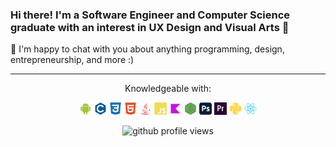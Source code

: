### Hi there! I'm a Software Engineer and Computer Science graduate with an interest in UX Design and Visual Arts :brain:

💬 I'm happy to chat with you about anything programming, design, entrepreneurship, and more :)
<hr>

<p align="center">Knowledgeable with:</p>
<p align="center">
  <img src="https://github.com/devicons/devicon/blob/master/icons/android/android-plain.svg" alt="android" width="20" height="20" />
  <img src="https://github.com/devicons/devicon/blob/master/icons/c/c-plain.svg" alt="c" width="20" height="20" /> 
  <img src="https://github.com/devicons/devicon/blob/master/icons/css3/css3-plain.svg" alt="css3" width="20" height="20" />
  <img src="https://github.com/devicons/devicon/blob/master/icons/html5/html5-plain.svg" alt="html5" width="20" height="20" />
  <img src="https://github.com/devicons/devicon/blob/master/icons/java/java-plain.svg" alt="java" width="20" height="20" />
  <img src="https://github.com/devicons/devicon/blob/master/icons/javascript/javascript-plain.svg" alt="javascript" width="20" height="20" />
  <img src="https://github.com/devicons/devicon/blob/master/icons/kotlin/kotlin-plain.svg" alt="kotlin" width="20" height="20" />
  <img src="https://github.com/devicons/devicon/blob/master/icons/nodejs/nodejs-plain.svg" alt="nodejs" width="20" height="20" />
  <img src="https://github.com/devicons/devicon/blob/master/icons/photoshop/photoshop-plain.svg" alt="photoshop" width="20" height="20" />
  <img src="https://github.com/devicons/devicon/blob/master/icons/premierepro/premierepro-plain.svg" alt="premiere pro" width="20" height="20" />
  <img src="https://github.com/devicons/devicon/blob/master/icons/python/python-plain.svg" alt="python" width="20" height="20" />
  <img src="https://github.com/devicons/devicon/blob/master/icons/react/react-original.svg" alt="react" width="20" height="20" />
</p>
<p align="center"> <img src="https://komarev.com/ghpvc/?username=kelvinkellner&color=02b67d" alt="github profile views" /> </p>
